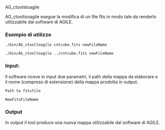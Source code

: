 AG_ctoolstoagile

AG_ctooltsoagile esegue la modifica di un file fits in modo tale da renderlo utilizzabile dai software di AGILE.


### Esempio di utilizzo

	./bin/AG_ctooltoagile cntcube.fits newFileName
	
	./bin/AG_ctooltoagile ../cntcube.fits newFileName

### Input:

Il software riceve in input due parametri, il path della mappa da elaborare e il nome (compreso di estensione) della mappa prodotta in output.  
	
	Path to fitsfile 
	
	NewFitsFileName

### Output

In output il tool produce una nuova mappa utilizzabile dal software di AGILE.	
